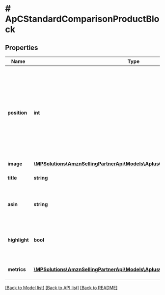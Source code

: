 # # ApCStandardComparisonProductBlock

## Properties

Name | Type | Description | Notes
------------ | ------------- | ------------- | -------------
**position** | **int** | The rank or index of this comparison product block within the module. Different blocks cannot occupy the same position within a single module. |
**image** | [**\MPSolutions\AmznSellingPartnerApi\Models\AplusContent\ApCImageComponent**](ApCImageComponent.md) |  | [optional]
**title** | **string** | The comparison product title. | [optional]
**asin** | **string** | The Amazon Standard Identification Number (ASIN). | [optional]
**highlight** | **bool** | Determines whether this block of content is visually highlighted. | [optional]
**metrics** | [**\MPSolutions\AmznSellingPartnerApi\Models\AplusContent\ApCPlainTextItem[]**](ApCPlainTextItem.md) | Comparison metrics for the product. | [optional]

[[Back to Model list]](../../README.md#models) [[Back to API list]](../../README.md#endpoints) [[Back to README]](../../README.md)
